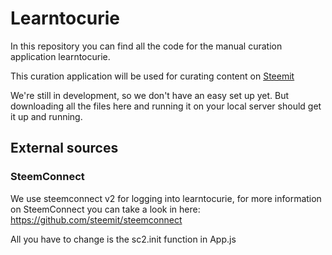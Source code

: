 <h1>Learntocurie</h1>

In this repository you can find all the code for the manual curation application learntocurie.

This curation application will be used for curating content on [Steemit](http://www.steemit.com)

We're still in development, so we don't have an easy set up yet. But downloading all the files here and running it on your local server should get it up and running. 

<h2>External sources</h2>

<h3>SteemConnect</h3>

We use steemconnect v2 for logging into learntocurie, for more information on SteemConnect you can take a look in here: https://github.com/steemit/steemconnect

All you have to change is the sc2.init function in App.js